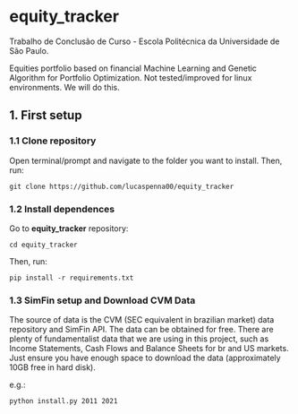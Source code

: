 # equity_tracker

Trabalho de Conclusão de Curso - Escola Politécnica da Universidade de São Paulo.

Equities portfolio based on financial Machine Learning and Genetic Algorithm for Portfolio Optimization.
Not tested/improved for linux environments. We will do this.

## 1. First setup

### 1.1 Clone repository

Open terminal/prompt and navigate to the folder you want to install. Then, run:

`
git clone https://github.com/lucaspenna00/equity_tracker
`

### 1.2 Install dependences

Go to **equity_tracker** repository:

`
cd equity_tracker
`

Then, run:

`
pip install -r requirements.txt
`

### 1.3 SimFin setup and Download CVM Data

The source of data is the CVM (SEC equivalent in brazilian market) data repository and SimFin API. The data can be obtained for free.
There are plenty of fundamentalist data that we are using in this project, such as Income Statements, Cash Flows and Balance Sheets for br and US markets.
Just ensure you have enough space to download the data (approximately 10GB free in hard disk).

e.g.:

`
python install.py 2011 2021
`
